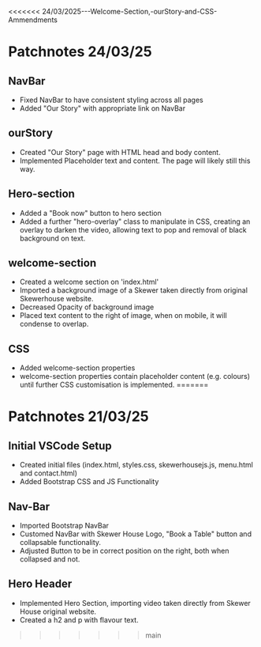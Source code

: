 <<<<<<< 24/03/2025---Welcome-Section,-ourStory-and-CSS-Ammendments
# Patchnotes 24/03/25
## NavBar
- Fixed NavBar to have consistent styling across all pages
- Added "Our Story" with appropriate link on NavBar

## ourStory
- Created "Our Story" page with HTML head and body content.
- Implemented Placeholder text and content. The page will likely still this way.

## Hero-section
- Added a "Book now" button to hero section
- Added a further "hero-overlay" class to manipulate in CSS, creating an overlay to darken the video, allowing text to pop and removal of black background on text.

## welcome-section
- Created a welcome section on 'index.html'
- Imported a background image of a Skewer taken directly from original Skewerhouse website.
- Decreased Opacity of background image
- Placed text content to the right of image, when on mobile, it will condense to overlap.

## CSS 
- Added welcome-section properties
- welcome-section properties contain placeholder content (e.g. colours) until further CSS customisation is implemented.
=======
# Patchnotes 21/03/25
## Initial VSCode Setup
- Created initial files (index.html, styles.css, skewerhousejs.js, menu.html and contact.html) 
- Added Bootstrap CSS and JS Functionality
## Nav-Bar
- Imported Bootstrap NavBar
- Customed NavBar with Skewer House Logo, "Book a Table" button and collapsable functionality.
- Adjusted Button to be in correct position on the right, both when collapsed and not.

## Hero Header
- Implemented Hero Section, importing video taken directly from Skewer House original website.
- Created a h2 and p with flavour text.
>>>>>>> main
